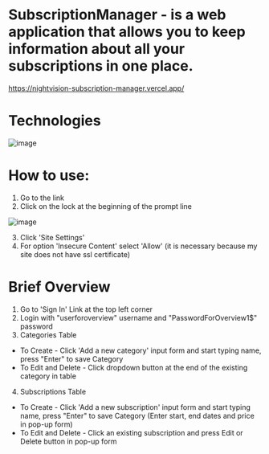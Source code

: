 # SubscriptionManager - is a web application that allows you to keep information about all your subscriptions in one place.

https://nightvision-subscription-manager.vercel.app/
# Technologies
![image](https://user-images.githubusercontent.com/92179208/186512619-00bed7fe-1caa-46bd-aa3b-0599ef74ccae.png)


# How to use: 
1) Go to the link
2) Click on the lock at the beginning of the prompt line


![image](https://user-images.githubusercontent.com/92179208/186449127-4d225c51-a9d2-4136-9345-940be764ad07.png)


3) Click 'Site Settings'
4) For option 'Insecure Content' select 'Allow' (it is necessary because my site does not have ssl certificate)


# Brief Overview

1) Go to 'Sign In' Link at the top left corner
2) Login with "userforoverview" username and "PasswordForOverview1$" password
3) Categories Table 
- To Create - Click 'Add a new category' input form and start typing name, press "Enter" to save Category
- To Edit and Delete - Click dropdown button at the end of the existing category in table
4) Subscriptions Table
- To Create - Click 'Add a new subscription' input form and start typing name, press "Enter" to save Category (Enter start, end dates and price in pop-up form)
- To Edit and Delete - Click an existing subscription and press Edit or Delete button in pop-up form



